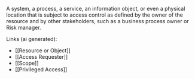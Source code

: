 A system, a process, a service, an information object, or even a physical location that is subject to access control as defined by the owner of the resource and by other stakeholders, such as a business process owner or Risk manager.

Links (ai generated):
 - [[Resource or Object]]
 - [[Access Requester]]
 - [[Scope]]
 - [[Privileged Access]]
